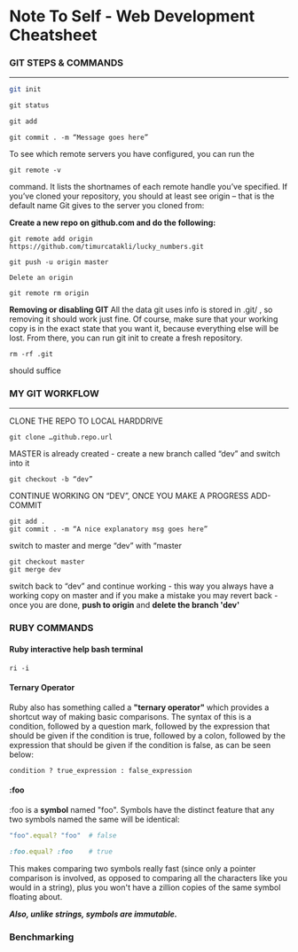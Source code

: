 # Note To Self - Web Development Cheatsheet

### GIT STEPS & COMMANDS
***

```Bash
git init
```

```ruby
git status
```
```ruby
git add
```
```
git commit . -m “Message goes here”
```

To see which remote servers you have configured, you can run the

```
git remote -v
```

command. It lists the shortnames of each remote handle you’ve specified. If you’ve cloned your repository, you should at least see origin – that is the default name Git gives to the server you cloned from:

**Create a new repo on github.com and do the following:**
```
git remote add origin https://github.com/timurcatakli/lucky_numbers.git
```
```
git push -u origin master
```
```
Delete an origin
```
```
git remote rm origin
```

**Removing or disabling GIT**
All the data git uses info is stored in .git/ , so removing it should work just fine. Of course, make sure that your working copy is in the exact state that you want it, because everything else will be lost. From there, you can run git init to create a fresh repository. 
```
rm -rf .git 
```
should suffice

### MY GIT WORKFLOW
***

CLONE THE REPO TO LOCAL HARDDRIVE
```
git clone …github.repo.url
```
MASTER is already created - create a new branch called “dev” and switch into it
```
git checkout -b “dev”
```
CONTINUE WORKING ON “DEV”, ONCE YOU MAKE A PROGRESS ADD-COMMIT

```
git add .
git commit . -m “A nice explanatory msg goes here”
```

switch to master and merge “dev” with “master

```
git checkout master
git merge dev
```

switch back to “dev” and continue working - this way you always have a working copy on master and if you make a mistake you may revert back - once you are done,  **push to origin** and **delete the branch 'dev'**


### RUBY COMMANDS

#### **Ruby interactive help bash terminal**
```
ri -i
```
#### **Ternary Operator**

Ruby also has something called a **"ternary operator"** which provides a shortcut way of making basic comparisons. The syntax of this is a condition, followed by a question mark, followed by the expression that should be given if the condition is true, followed by a colon, followed by the expression that should be given if the condition is false, as can be seen below:

```
condition ? true_expression : false_expression
```

#### **:foo**
:foo is a **symbol** named "foo". Symbols have the distinct feature that any two symbols named the same will be identical:
```ruby
"foo".equal? "foo"  # false
```
```ruby
:foo.equal? :foo    # true
```
This makes comparing two symbols really fast (since only a pointer comparison is involved, as opposed to comparing all the characters like you would in a string), plus you won't have a zillion copies of the same symbol floating about.

***Also, unlike strings, symbols are immutable.***

### Benchmarking
